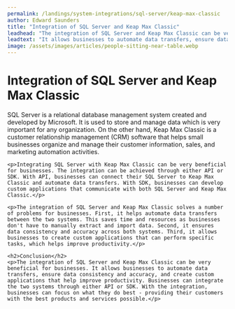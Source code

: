 ```yaml
---
permalink: /landings/system-integrations/sql-server/keap-max-classic
author: Edward Saunders
title: "Integration of SQL Server and Keap Max Classic"
leadhead: "The integration of SQL Server and Keap Max Classic can be very beneficial for businesses"
leadtext: "It allows businesses to automate data transfers, ensure data consistency and accuracy, and create custom applications that help improve productivity. Businesses can integrate the two systems through either API or SDK. With the integration, businesses can focus on what they do best - providing their customers with the best products and services possible."
image: /assets/images/articles/people-sitting-near-table.webp
---
```

<div class="arttext">	<h1>Integration of SQL Server and Keap Max Classic</h1>
	<p>SQL Server is a relational database management system created and developed by Microsoft. It is used to store and manage data which is very important for any organization. On the other hand, Keap Max Classic is a customer relationship management (CRM) software that helps small businesses organize and manage their customer information, sales, and marketing automation activities.</p>

	<p>Integrating SQL Server with Keap Max Classic can be very beneficial for businesses. The integration can be achieved through either API or SDK. With API, businesses can connect their SQL Server to Keap Max Classic and automate data transfers. With SDK, businesses can develop custom applications that communicate with both SQL Server and Keap Max Classic.</p>

	<p>The integration of SQL Server and Keap Max Classic solves a number of problems for businesses. First, it helps automate data transfers between the two systems. This saves time and resources as businesses don't have to manually extract and import data. Second, it ensures data consistency and accuracy across both systems. Third, it allows businesses to create custom applications that can perform specific tasks, which helps improve productivity.</p>

	<h2>Conclusion</h2>
	<p>The integration of SQL Server and Keap Max Classic can be very beneficial for businesses. It allows businesses to automate data transfers, ensure data consistency and accuracy, and create custom applications that help improve productivity. Businesses can integrate the two systems through either API or SDK. With the integration, businesses can focus on what they do best - providing their customers with the best products and services possible.</p>

</div>